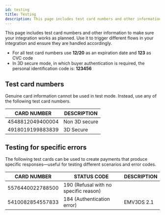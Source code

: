```yaml
---
id: testing
title: Testing
description: This page includes test card numbers and other information to make sure your integration works as planned.
---
```


This page includes test card numbers and other information to make sure your integration works as planned. Use it to trigger different flows in your integration and ensure they are handled accordingly.

- For all test card numbers use **12/20** as an expiration date and **123** as CVC code
- In 3D secure mode, in which buyer authentication is required, the personal identification code is: **123456**

## Test card numbers

Genuine card information cannot be used in test mode. Instead, use any of the following test card numbers.

| CARD NUMBER      | DESCRIPTION   |
| ---------------- | ------------- |
| 4548812049400004 | Non 3D secure |
| 4918019199883839 | 3D Secure     |

## Testing for specific errors

The following test cards can be used to create payments that produce specific responses—useful for testing different scenarios and error codes.

| CARD NUMBER      | STATUS CODE                           | DESCRIPTION |
| ---------------- | ------------------------------------- | ----------- |
| 5576440022788500 | 190 (Refusal with no specific reason) |             |
| 5410082854557833 | 184 (Authentication error)            | EMV3DS 2.1  |
